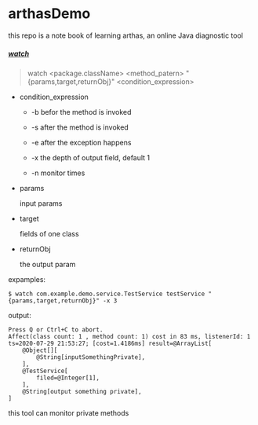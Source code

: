 # arthasDemo
this repo is a note book of learning arthas, an online Java diagnostic tool

##### [watch](#https://alibaba.github.io/arthas/watch.html)

> watch <package.className> <method_patern> "{params,target,returnObj}" <condition_expression>

* condition_expression

  * -b befor the method is invoked

  * -s after the method is invoked

  * -e after the exception happens

  * -x the depth of output field, default 1

  * -n monitor times

* params

   input params

* target

  fields of one class

* returnObj

  the output param

expamples:

```
$ watch com.example.demo.service.TestService testService "{params,target,returnObj}" -x 3
```

output:

```
Press Q or Ctrl+C to abort.
Affect(class count: 1 , method count: 1) cost in 83 ms, listenerId: 1
ts=2020-07-29 21:53:27; [cost=1.4186ms] result=@ArrayList[
    @Object[][
        @String[inputSomethingPrivate],
    ],
    @TestService[
        filed=@Integer[1],
    ],
    @String[output something private],
]
```



this tool can monitor private methods

